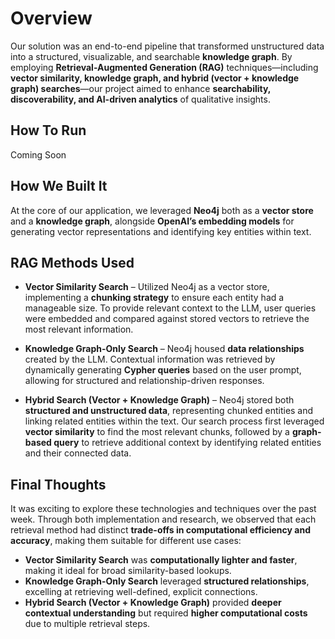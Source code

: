 # Overview  

Our solution was an end-to-end pipeline that transformed unstructured data into a structured, visualizable, and searchable **knowledge graph**. By employing **Retrieval-Augmented Generation (RAG)** techniques—including **vector similarity, knowledge graph, and hybrid (vector + knowledge graph) searches**—our project aimed to enhance **searchability, discoverability, and AI-driven analytics** of qualitative insights.  

## How To Run

Coming Soon 

## How We Built It  

At the core of our application, we leveraged **Neo4j** both as a **vector store** and a **knowledge graph**, alongside **OpenAI’s embedding models** for generating vector representations and identifying key entities within text.  

## RAG Methods Used  

- **Vector Similarity Search** – Utilized Neo4j as a vector store, implementing a **chunking strategy** to ensure each entity had a manageable size. To provide relevant context to the LLM, user queries were embedded and compared against stored vectors to retrieve the most relevant information.  

- **Knowledge Graph-Only Search** – Neo4j housed **data relationships** created by the LLM. Contextual information was retrieved by dynamically generating **Cypher queries** based on the user prompt, allowing for structured and relationship-driven responses.  

- **Hybrid Search (Vector + Knowledge Graph)** – Neo4j stored both **structured and unstructured data**, representing chunked entities and linking related entities within the text. Our search process first leveraged **vector similarity** to find the most relevant chunks, followed by a **graph-based query** to retrieve additional context by identifying related entities and their connected data.  

## Final Thoughts  

It was exciting to explore these technologies and techniques over the past week. Through both implementation and research, we observed that each retrieval method had distinct **trade-offs in computational efficiency and accuracy**, making them suitable for different use cases:  

- **Vector Similarity Search** was **computationally lighter and faster**, making it ideal for broad similarity-based lookups.  
- **Knowledge Graph-Only Search** leveraged **structured relationships**, excelling at retrieving well-defined, explicit connections.  
- **Hybrid Search (Vector + Knowledge Graph)** provided **deeper contextual understanding** but required **higher computational costs** due to multiple retrieval steps.  

